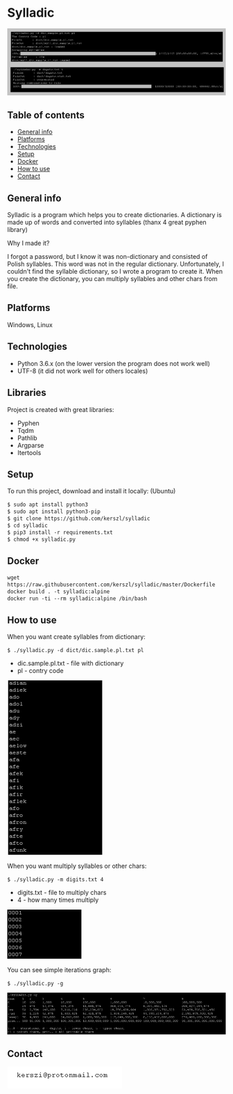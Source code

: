 # Sylladic

![Screenshot](github-img/program.png)

## Table of contents
* [General info](#general-info)
* [Platforms](#platforms)
* [Technologies](#technologies)
* [Setup](#setup)
* [Docker](#docker)
* [How to use](#How-to-use)
* [Contact](#Contact)

## General info
Sylladic is a program which helps you to create dictionaries. A dictionary is made up of words and converted into syllables (thanx 4 great pyphen library) 


Why I made it?

I forgot a password, but I know it was non-dictionary and consisted of Polish syllables. This word was not in the regular dictionary. Unfortunately, I couldn't find the syllable dictionary, so I wrote a program to create it. When you create the dictionary, you can multiply syllables and other chars from file. 

## Platforms
Windows, Linux 

## Technologies
* Python 3.6.x (on the lower version the program does not work well)
* UTF-8 (it did not work well for others locales)

## Libraries
Project is created with great libraries:

* Pyphen 
* Tqdm
* Pathlib
* Argparse
* Itertools


	
## Setup
To run this project, download and install it locally: (Ubuntu)
```
$ sudo apt install python3
$ sudo apt install python3-pip
$ git clone https://github.com/kerszl/sylladic
$ cd sylladic
$ pip3 install -r requirements.txt
$ chmod +x sylladic.py
```
## Docker
```
wget https://raw.githubusercontent.com/kerszl/sylladic/master/Dockerfile
docker build . -t sylladic:alpine
docker run -ti --rm sylladic:alpine /bin/bash
```

## How to use
When you want create syllables from dictionary:
```
$ ./sylladic.py -d dict/dic.sample.pl.txt pl
```
* dic.sample.pl.txt - file with dictionary
* pl - contry code

![Screenshot](github-img/syll.png)

When you want multiply syllables or other chars:
```
$ ./sylladic.py -m digits.txt 4
```
* digits.txt - file to multiply chars
* 4 - how many times multiply

![Screenshot](github-img/mul.png)

You can see simple iterations graph:
```
$ ./sylladic.py -g
```
![Screenshot](github-img/iterations.png)
## Contact
![Screenshot](github-img/contact.png)
